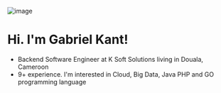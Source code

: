 ![image]({[BadgeURLHere](https://img.shields.io/badge/X-000000?style=for-the-badge&logo=x&logoColor=white)}) 

# Hi. I'm Gabriel Kant!

- Backend Software Engineer at K Soft Solutions living in Douala, Cameroon
- 9+ experience. I'm interested in Cloud, Big Data, Java PHP and GO programming language
